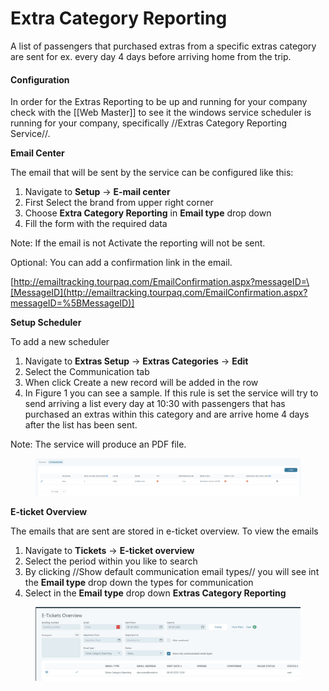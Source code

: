 # Extra Category Reporting

A list of passengers that purchased extras from a specific extras category are sent for ex. every day 4 days before arriving home from the trip.

#### Configuration[​](https://docs.tourpaq.com/docs/documentation/extra-category-reporting#configuration) <a href="#configuration" id="configuration"></a>

In order for the Extras Reporting to be up and running for your company check with the \[\[Web Master]] to see it the windows service scheduler is running for your company, specifically //Extras Category Reporting Service//.

**Email Center**[**​**](https://docs.tourpaq.com/docs/documentation/extra-category-reporting#email-center)

The email that will be sent by the service can be configured like this:

1. Navigate to **Setup** -> **E-mail center**
2. First Select the brand from upper right corner
3. Choose **Extra Category Reporting** in **Email type** drop down
4. Fill the form with the required data

Note: If the email is not Activate the reporting will not be sent.

Optional: You can add a confirmation link in the email.

[http://emailtracking.tourpaq.com/EmailConfirmation.aspx?messageID=\[MessageID](http://emailtracking.tourpaq.com/EmailConfirmation.aspx?messageID=%5BMessageID)]

**Setup Scheduler**[**​**](https://docs.tourpaq.com/docs/documentation/extra-category-reporting#setup-scheduler)

To add a new scheduler

1. Navigate to **Extras Setup** -> **Extras Categories** -> **Edit**
2. Select the Communication tab
3. When click Create a new record will be added in the row
4. In Figure 1 you can see a sample. If this rule is set the service will try to send arriving a list every day at 10:30 with passengers that has purchased an extras within this category and are arrive home 4 days after the list has been sent.

Note: The service will produce an PDF file.

<figure><img src="../.gitbook/assets/image (2) (1) (1) (1) (1) (1) (1) (1) (1) (1) (1) (1) (1) (1) (1) (1) (1) (1) (1) (1) (1) (1) (1) (1) (1).png" alt=""><figcaption></figcaption></figure>

**E-ticket Overview**[**​**](https://docs.tourpaq.com/docs/documentation/extra-category-reporting#e-ticket-overview)

The emails that are sent are stored in e-ticket overview. To view the emails

1. Navigate to **Tickets** -> **E-ticket overview**
2. Select the period within you like to search
3. By clicking //Show default communication email types// you will see int the **Email type** drop down the types for communication
4. Select in the **Email type** drop down **Extras Category Reporting**

<figure><img src="../.gitbook/assets/image (4) (1) (1) (1) (1) (1) (1) (1) (1) (1) (1) (1) (1) (1).png" alt=""><figcaption></figcaption></figure>
